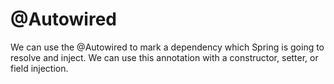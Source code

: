 # @Autowired

We can use the @Autowired to mark a dependency which Spring is going to resolve and inject. We can use this annotation with a constructor, setter, or field injection.

